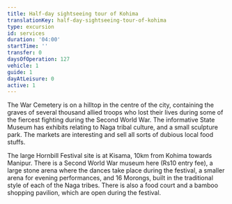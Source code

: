 ```yaml
---
title: Half-day sightseeing tour of Kohima
translationKey: half-day-sightseeing-tour-of-kohima
type: excursion
id: services
duration: '04:00'
startTime: ''
transfer: 0
daysOfOperation: 127
vehicle: 1
guide: 1
dayAtLeisure: 0
active: 1
---
```

The War Cemetery is on a hilltop in the centre of the city, containing the graves of several thousand allied troops who lost their lives during some of the fiercest fighting during the Second World War. The informative State Museum has exhibits relating to Naga tribal culture, and a small sculpture park. The markets are interesting and sell all sorts of dubious local food stuffs.     


The large Hornbill Festival site is at Kisama, 10km from Kohima towards Manipur. There is a Second World War museum here (Rs10 entry fee), a large stone arena where the dances take place during the festival, a smaller arena for evening performances, and 16 Morongs, built in the traditional style of each of the Naga tribes. There is also a food court and a bamboo shopping pavilion, which are open during the festival.
